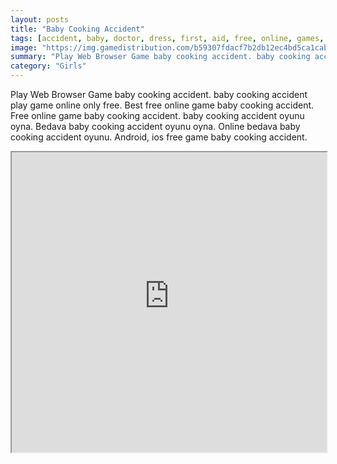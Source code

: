 ```yaml
---
layout: posts
title: "Baby Cooking Accident"
tags: [accident, baby, doctor, dress, first, aid, free, online, games, oyna, game, free, games, play, play, games]
image: "https://img.gamedistribution.com/b59307fdacf7b2db12ec4bd5ca1caba8.jpg"
summary: "Play Web Browser Game baby cooking accident. baby cooking accident play game online only free. Best free online game baby cooking accident. Free online game baby cooking accident. baby cooking accident oyunu oyna. Bedava baby cooking accident oyunu oyna. Online bedava baby cooking accident oyunu. Android, ios free game baby cooking accident."
category: "Girls"
---
```


Play Web Browser Game baby cooking accident. baby cooking accident play game online only free. Best free online game baby cooking accident. Free online game baby cooking accident. baby cooking accident oyunu oyna. Bedava baby cooking accident oyunu oyna. Online bedava baby cooking accident oyunu. Android, ios free game baby cooking accident.

<iframe width="100%" height="480px;" src="https://flash.gamedistribution.com?game=b59307fdacf7b2db12ec4bd5ca1caba8"></iframe>